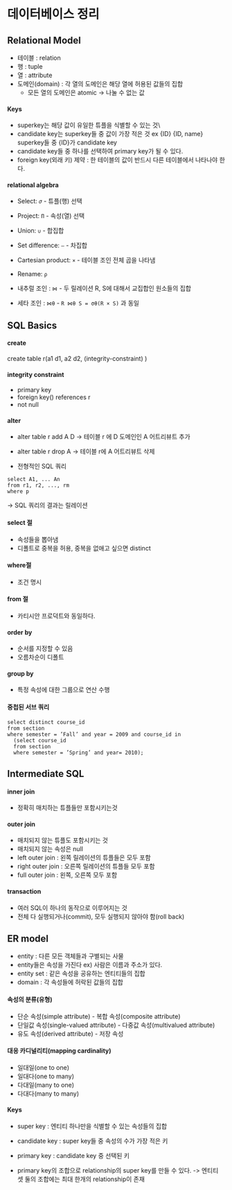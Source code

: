 # 데이터베이스 정리

## Relational Model
- 테이블 : relation
- 행 : tuple
- 열 : attribute
- 도메인(domain) : 각 열의 도메인은 해당 열에 허용된 값들의 집합
  - 모든 열의 도메인은 atomic -> 나눌 수 없는 값

#### Keys
- superkey는 해당 값이 유일한 튜플을 식별할 수 있는 것\
- candidate key는 superkey들 중 값이 가장 적은 것 ex {ID} {ID, name} superkey들 중 {ID}가  candidate key
- candidate key들 중 하나를 선택하여 primary key가 될 수 있다.
- foreign key(외래 키) 제약 : 한 테이블의 값이 반드시 다른 테이블에서 나타나야 한다.

#### relational algebra
- Select: `𝜎` - 튜플(행) 선택
- Project: `Π` - 속성(열) 선택
- Union: `∪` - 합집합
- Set difference: `–` - 차집합
- Cartesian product: `×` - 테이블 조인 전체 곱을 나타냄
- Rename: `ρ`

- 내추럴 조인 : `⋈` - 두 릴레이션 R, S에 대해서 교집합인 원소들의 집합
- 세타 조인 : `⋈θ` - `R ⋈θ S = σθ(R × S)` 과 동일


## SQL Basics

#### create
create table r(a1 d1, a2 d2,
	(integrity-constraint)
)

#### integrity constraint
- primary key
- foreign key() references r
- not null

#### alter
- alter table r add A D -> 테이블 r 에 D 도메인인 A 어트리뷰트 추가
- alter table r drop A -> 테이블 r에 A 어트리뷰트 삭제

- 전형적인 SQL 쿼리
```
select A1, ... An
from r1, r2, ..., rm
where p
```
-> SQL 쿼리의 결과는 릴레이션

#### select 절
- 속성들을 뽑아냄
- 디폴트로 중복을 허용, 중복을 없애고 싶으면 distinct

#### where절
- 조건 명시

#### from 절
- 카티시안 프로덕트와 동일하다.

#### order by
- 순서를 지정할 수 있음
- 오름차순이 디폴트

#### group by
- 특정 속성에 대한 그룹으로 연산 수행

#### 중첩된 서브 쿼리
```
select distinct course_id
from section
where semester = ’Fall’ and year = 2009 and course_id in
  (select course_id
  from section
  where semester = ’Spring’ and year= 2010);
```


## Intermediate SQL

#### inner join
- 정확히 매치하는 튜플들만 포함시키는것

#### outer join
- 매치되지 않는 튜플도 포함시키는 것
- 매치되지 않는 속성은 null
- left outer join : 왼쪽 릴레이션의 튜플들은 모두 포함
- right outer join : 오른쪽 릴레이션의 튜플들 모두 포함
- full outer join : 왼쪽, 오른쪽 모두 포함

#### transaction
- 여러 SQL이 하나의 동작으로 이루어지는 것
- 전체 다 실행되거나(commit), 모두 실행되지 않아야 함(roll back)




## ER model
- entity : 다른 모든 객체들과 구별되는 사물
- entity들은 속성을 가진다 ex) 사람은 이름과 주소가 있다.
- entity set : 같은 속성을 공유하는 엔티티들의 집합
- domain : 각 속성들에 허락된 값들의 집합

#### 속성의 분류(유형)
- 단순 속성(simple attribute) - 복합 속성(composite attribute)
- 단일값 속성(single-valued attribute) - 다중값 속성(multivalued attribute)
- 유도 속성(derived attribute) - 저장 속성

#### 대응 카디널리티(mapping cardinality)
- 일대일(one to one)
- 일대다(one to many)
- 다대일(many to one)
- 다대다(many to many)

#### Keys
- super key : 엔티티 하나만을 식별할 수 있는 속성들의 집합
- candidate key : super key들 중 속성의 수가 가장 적은 키
- primary key : candidate key 중 선택된 키

- primary key의 조합으로 relationship의 super key를 만들 수 있다.
-> 엔티티 셋 둘의 조합에는 최대 한개의 relationship이 존재
